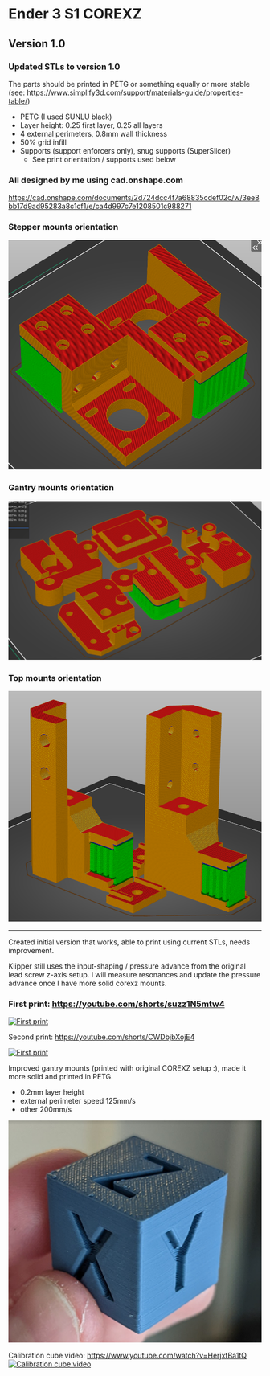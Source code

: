 # Ender 3 S1 COREXZ

## Version 1.0

### Updated STLs to version 1.0

The parts should be printed in PETG or something equally or more stable (see: https://www.simplify3d.com/support/materials-guide/properties-table/)

- PETG (I used SUNLU black)
- Layer height: 0.25 first layer, 0.25 all layers
- 4 external perimeters, 0.8mm wall thickness
- 50% grid infill
- Supports (support enforcers only), snug supports (SuperSlicer)
    - See print orientation / supports used below


### All designed by me using cad.onshape.com
https://cad.onshape.com/documents/2d724dcc4f7a68835cdef02c/w/3ee8bb17d9ad95283a8c1cf1/e/ca4d997c7e1208501c988271

### Stepper mounts orientation
![Stepper Mounts](./stl/stepper%20mount%20print%20orientation.png)

### Gantry mounts orientation
![Gantry Mounts](./stl/gantry%20mount%20print%20orientation.png)

### Top mounts orientation
![Top Mounts](./stl/top%20mounts%20print%20orientation.png)

---

Created initial version that works, able to print using current STLs, needs improvement.

Klipper still uses the input-shaping / pressure advance from the original lead screw z-axis setup. I will measure resonances and update the pressure advance once I have more solid corexz mounts.

### First print: https://youtube.com/shorts/suzz1N5mtw4

[![First print](https://img.youtube.com/vi/suzz1N5mtw4/0.jpg)](https://www.youtube.com/watch?v=suzz1N5mtw4)

Second print: https://youtube.com/shorts/CWDbjbXojE4

[![First print](https://img.youtube.com/vi/CWDbjbXojE4/0.jpg)](https://www.youtube.com/watch?v=CWDbjbXojE4)

Improved gantry mounts (printed with original COREXZ setup :), made it more solid and printed in PETG.
- 0.2mm layer height
- external perimeter speed 125mm/s
- other 200mm/s


[![Calibration cube](content/images/calibration_cube_20x20_0.2_13m29s.png)]()

Calibration cube video: https://www.youtube.com/watch?v=HerjxtBa1tQ
[![Calibration cube video](https://img.youtube.com/vi/HerjxtBa1tQ/0.jpg)](https://www.youtube.com/watch?v=HerjxtBa1tQ)
